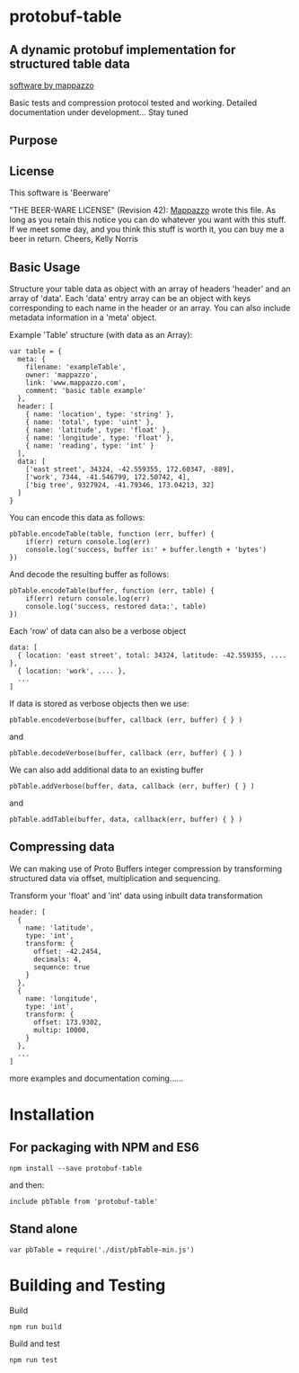 
# protobuf-table
## A dynamic protobuf implementation for structured table data

[software by mappazzo](https://www.mappazzo.com)

Basic tests and compression protocol tested and working. Detailed documentation under development... Stay tuned

## Purpose

## License

This software is 'Beerware'

"THE BEER-WARE LICENSE" (Revision 42):
[Mappazzo](mailto:info@mappazzo.com) wrote this file. As long as you retain this notice you
can do whatever you want with this stuff. If we meet some day, and you think
this stuff is worth it, you can buy me a beer in return. Cheers, Kelly Norris

## Basic Usage

Structure your table data as object with an array of headers 'header' and an array of 'data'. Each 'data' entry array can be an object with keys corresponding to each name in the header or an array.
You can also include metadata information in a 'meta' object.

Example 'Table' structure (with data as an Array):

    var table = {
      meta: {
        filename: 'exampleTable',
        owner: 'mappazzo',
        link: 'www.mappazzo.com',
        comment: 'basic table example'
      },
      header: [
        { name: 'location', type: 'string' },
        { name: 'total', type: 'uint' },
        { name: 'latitude', type: 'float' },
        { name: 'longitude', type: 'float' },
        { name: 'reading', type: 'int' }
      ],
      data: [
        ['east street', 34324, -42.559355, 172.60347, -889],
        ['work', 7344, -41.546799, 172.50742, 4],
        ['big tree', 9327924, -41.79346, 173.04213, 32]
      ]
    }

You can encode this data as follows:

    pbTable.encodeTable(table, function (err, buffer) {
        if(err) return console.log(err)
        console.log('success, buffer is:' + buffer.length + 'bytes')
    })

And decode the resulting buffer as follows:

    pbTable.encodeTable(buffer, function (err, table) {
        if(err) return console.log(err)
        console.log('success, restored data:', table)
    })

Each 'row' of data can also be a verbose object

    data: [
      { location: 'east street', total: 34324, latitude: -42.559355, .... },
      { location: 'work', .... },
      ...
    ]

If data is stored as verbose objects then we use:

    pbTable.encodeVerbose(buffer, callback (err, buffer) { } )

and

    pbTable.decodeVerbose(buffer, callback (err, buffer) { } )

We can also add additional data to an existing buffer

    pbTable.addVerbose(buffer, data, callback (err, buffer) { } )

and

    pbTable.addTable(buffer, data, callback(err, buffer) { } )

## Compressing data

We can making use of Proto Buffers integer compression by transforming structured data via offset, multiplication and sequencing.

Transform your 'float' and 'int' data using inbuilt data transformation

    header: [
      {
        name: 'latitude',
        type: 'int',
        transform: {
          offset: -42.2454,
          decimals: 4,
          sequence: true
        }  
      },
      {
        name: 'longitude',
        type: 'int',
        transform: {
          offset: 173.9302,
          multip: 10000,
        }  
      },
      ...
    ]

more examples and documentation coming......

# Installation

## For packaging with NPM and ES6

    npm install --save protobuf-table

and then:

    include pbTable from 'protobuf-table'

## Stand alone

    var pbTable = require('./dist/pbTable-min.js')

# Building and Testing

Build

    npm run build

Build and test

    npm run test
